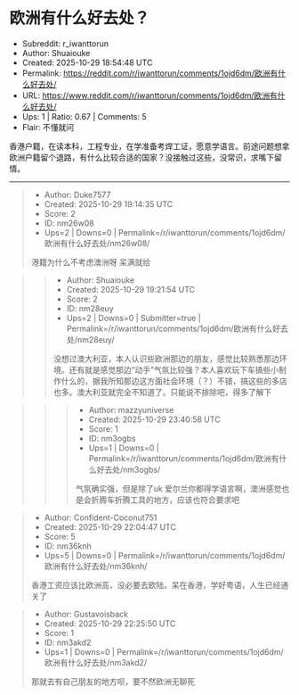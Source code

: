 # 欧洲有什么好去处？

- Subreddit: r_iwanttorun
- Author: Shuaiouke
- Created: 2025-10-29 18:54:48 UTC
- Permalink: https://reddit.com/r/iwanttorun/comments/1ojd6dm/欧洲有什么好去处/
- URL: https://www.reddit.com/r/iwanttorun/comments/1ojd6dm/欧洲有什么好去处/
- Ups: 1 | Ratio: 0.67 | Comments: 5
- Flair: 不懂就问


香港户籍，在读本科，工程专业，在学准备考焊工证，愿意学语言。前途问题想拿欧洲户籍留个退路，有什么比较合适的国家？没接触过这些，没常识，求嘴下留情。


---

> - Author: Duke7577
> - Created: 2025-10-29 19:14:35 UTC
> - Score: 2
> - ID: nm26w08
> - Ups=2 | Downs=0 | Permalink=/r/iwanttorun/comments/1ojd6dm/欧洲有什么好去处/nm26w08/
>
> 港籍为什么不考虑澳洲呀 呆满就给

>> - Author: Shuaiouke
>> - Created: 2025-10-29 19:21:54 UTC
>> - Score: 2
>> - ID: nm28euy
>> - Ups=2 | Downs=0 | Submitter=true | Permalink=/r/iwanttorun/comments/1ojd6dm/欧洲有什么好去处/nm28euy/
>>
>> 没想过澳大利亚，本人认识些欧洲那边的朋友，感觉比较熟悉那边环境。还有就是感觉那边“动手”气氛比较强？本人喜欢玩下车搞些小制作什么的，据我所知那边这方面社会环境（？）不错，搞这些的多店也多。澳大利亚就完全不知道了。只能说不排除吧，得多了解下

>>> - Author: mazzyuniverse
>>> - Created: 2025-10-29 23:40:58 UTC
>>> - Score: 1
>>> - ID: nm3ogbs
>>> - Ups=1 | Downs=0 | Permalink=/r/iwanttorun/comments/1ojd6dm/欧洲有什么好去处/nm3ogbs/
>>>
>>> 气氛确实强，但是除了uk 爱尔兰你都得学语言啊，澳洲感觉也是会折腾车折腾工具的地方，应该也符合要求吧

> - Author: Confident-Coconut751
> - Created: 2025-10-29 22:04:47 UTC
> - Score: 5
> - ID: nm36knh
> - Ups=5 | Downs=0 | Permalink=/r/iwanttorun/comments/1ojd6dm/欧洲有什么好去处/nm36knh/
>
> 香港工资应该比欧洲高，没必要去欧陆。呆在香港，学好粤语，人生已经通关了

> - Author: Gustavoisback
> - Created: 2025-10-29 22:25:50 UTC
> - Score: 1
> - ID: nm3akd2
> - Ups=1 | Downs=0 | Permalink=/r/iwanttorun/comments/1ojd6dm/欧洲有什么好去处/nm3akd2/
>
> 那就去有自己朋友的地方呗，要不然欧洲无聊死
